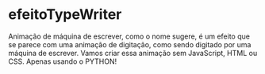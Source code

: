 # efeitoTypeWriter
Animação de máquina de escrever, como o nome sugere, é um efeito que se parece com uma animação de digitação, como sendo digitado por uma máquina de escrever. Vamos criar essa animação sem JavaScript, HTML ou CSS. Apenas usando o PYTHON!
